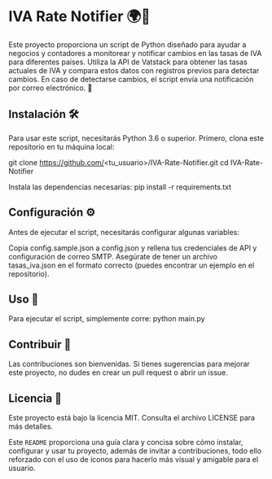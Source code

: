 # IVA Rate Notifier 🌍💼

Este proyecto proporciona un script de Python diseñado para ayudar a negocios y contadores a monitorear y notificar cambios en las tasas de IVA para diferentes países. Utiliza la API de Vatstack para obtener las tasas actuales de IVA y compara estos datos con registros previos para detectar cambios. En caso de detectarse cambios, el script envía una notificación por correo electrónico. 📧

## Instalación 🛠️

Para usar este script, necesitarás Python 3.6 o superior. Primero, clona este repositorio en tu máquina local:

git clone https://github.com/<tu_usuario>/IVA-Rate-Notifier.git
cd IVA-Rate-Notifier

Instala las dependencias necesarias:
pip install -r requirements.txt

## Configuración ⚙️
Antes de ejecutar el script, necesitarás configurar algunas variables:

Copia config.sample.json a config.json y rellena tus credenciales de API y configuración de correo SMTP.
Asegúrate de tener un archivo tasas_iva.json en el formato correcto (puedes encontrar un ejemplo en el repositorio).

## Uso 🚀
Para ejecutar el script, simplemente corre:
python main.py

## Contribuir 🤝
Las contribuciones son bienvenidas. Si tienes sugerencias para mejorar este proyecto, no dudes en crear un pull request o abrir un issue.

## Licencia 📄
Este proyecto está bajo la licencia MIT. Consulta el archivo LICENSE para más detalles.


Este `README` proporciona una guía clara y concisa sobre cómo instalar, configurar y usar tu proyecto, además de invitar a contribuciones, todo ello reforzado con el uso de iconos para hacerlo más visual y amigable para el usuario.


